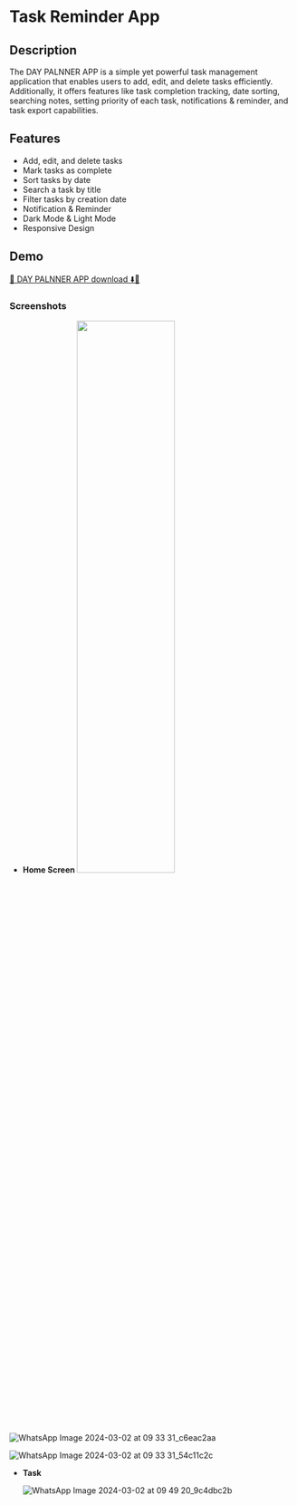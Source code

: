 # Task Reminder App

## Description

The DAY PALNNER APP is a simple yet powerful task management application that enables users to add, edit, and delete tasks efficiently. Additionally, it offers features like task completion tracking, date sorting, searching notes, setting priority of each task, notifications & reminder, and task export capabilities.

## Features

- Add, edit, and delete tasks
- Mark tasks as complete
- Sort tasks by date
- Search a task by title
- Filter tasks by creation date
- Notification & Reminder
- Dark Mode & Light Mode
- Responsive Design

## Demo
[🚀 DAY PALNNER APP download ⬇️📍](https://github.com/4mritGiri/Task_Reminder_Apps/releases/download/v1.3.0/TaskReminder.apk)



### Screenshots

- **Home Screen**
  <img src="https://github.com/yogesh-soni-4/TO-DO-APP/assets/112860792/e5935744-8911-4dc2-8652-23a2168071b9" width="60%" height="50%">
  
 ![WhatsApp Image 2024-03-02 at 09 33 31_c6eac2aa](https://github.com/yogesh-soni-4/TO-DO-APP/assets/112860792/e5935744-8911-4dc2-8652-23a2168071b9)
 
 ![WhatsApp Image 2024-03-02 at 09 33 31_54c11c2c](https://github.com/yogesh-soni-4/TO-DO-APP/assets/112860792/ff7c8292-d9b6-42f5-84f5-7e425cf298e7)

- **Task**
 
  ![WhatsApp Image 2024-03-02 at 09 49 20_9c4dbc2b](https://github.com/yogesh-soni-4/TO-DO-APP/assets/112860792/daab9349-b970-46b3-ab16-a71901a0e1bf)


